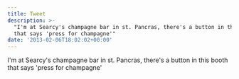 ```yaml
---
title: Tweet
description: >-
  "I'm at Searcy's champagne bar in st. Pancras, there's a button in this booth
  that says 'press for champagne'"
date: '2013-02-06T18:02:02+00:00'
---
```

I'm at Searcy's champagne bar in st. Pancras, there's a button in this booth that says 'press for champagne'
